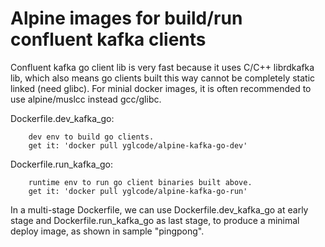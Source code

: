 Alpine images for build/run confluent kafka clients
===================================================

Confluent kafka go client lib is very fast because it uses C/C++ librdkafka lib, which also means go clients built this way cannot be completely static linked (need glibc). For minial docker images, it is often recommended to use alpine/muslcc instead gcc/glibc.

Dockerfile.dev_kafka_go:

        dev env to build go clients.
        get it: 'docker pull yglcode/alpine-kafka-go-dev'
        
Dockerfile.run_kafka_go:

        runtime env to run go client binaries built above.
        get it: 'docker pull yglcode/alpine-kafka-go-run'

In a multi-stage Dockerfile, we can use Dockerfile.dev_kafka_go at early stage and Dockerfile.run_kafka_go as last stage, to produce a minimal deploy image, as shown in sample "pingpong".

